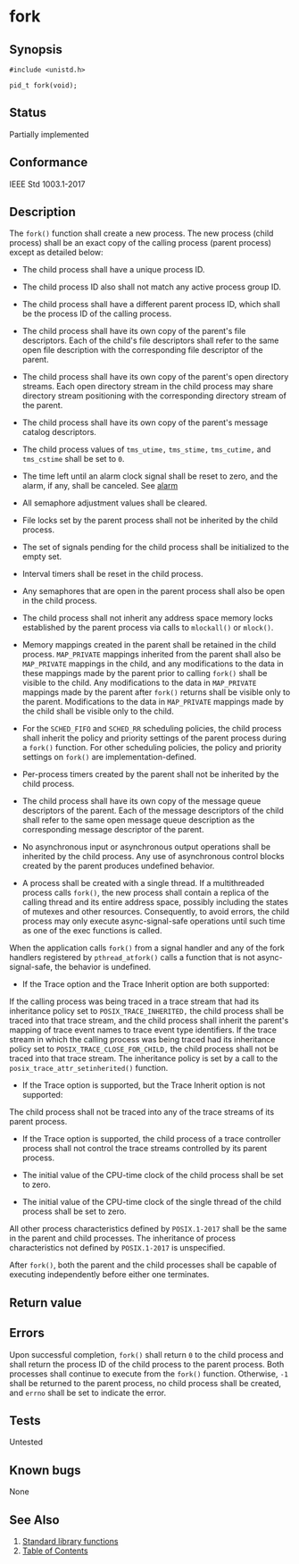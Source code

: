# fork

## Synopsis

`#include <unistd.h>`

`pid_t fork(void);`

## Status

Partially implemented

## Conformance

IEEE Std 1003.1-2017

## Description

The `fork()` function shall create a new process. The new process (child process) shall be an exact copy of the calling
process (parent process) except as detailed below:

* The child process shall have a unique process ID.

* The child process ID also shall not match any active process group ID.

* The child process shall have a different parent process ID, which shall be the process ID of the calling process.

* The child process shall have its own copy of the parent's file descriptors. Each of the child's file descriptors shall
refer to the same open file description with the corresponding file descriptor of the parent.

* The child process shall have its own copy of the parent's open directory streams. Each open directory stream in the
child process may share directory stream positioning with the corresponding directory stream of the parent.

* The child process shall have its own copy of the parent's message catalog descriptors.

* The child process values of `tms_utime,` `tms_stime,` `tms_cutime,` and `tms_cstime` shall be set to `0`.

* The time left until an alarm clock signal shall be reset to zero, and the alarm, if any, shall be canceled.
See [alarm](../unistd/alarm.part-impl.md)

* All semaphore adjustment values shall be cleared.

* File locks set by the parent process shall not be inherited by the child process.

* The set of signals pending for the child process shall be initialized to the empty set.

* Interval timers shall be reset in the child process.

* Any semaphores that are open in the parent process shall also be open in the child process.

* The child process shall not inherit any address space memory locks established by the parent process via calls to
`mlockall()` or `mlock()`.

* Memory mappings created in the parent shall be retained in the child process. `MAP_PRIVATE` mappings inherited from
the parent shall also be `MAP_PRIVATE` mappings in the child, and any modifications to the data in these mappings made
by the parent prior to calling `fork()` shall be visible to the child. Any modifications to the data in `MAP_PRIVATE`
mappings made by the parent after `fork()` returns shall be visible only to the parent. Modifications to the data in
`MAP_PRIVATE` mappings made by the child shall be visible only to the child.

* For the `SCHED_FIFO` and `SCHED_RR` scheduling policies, the child process shall inherit the policy and priority
settings of the parent process during a `fork()` function. For other scheduling policies, the policy and priority
settings on `fork()` are implementation-defined.

* Per-process timers created by the parent shall not be inherited by the child process.

* The child process shall have its own copy of the message queue descriptors of the parent. Each of the message
descriptors of the child shall refer to the same open message queue description as the corresponding message descriptor
of the parent.

* No asynchronous input or asynchronous output operations shall be inherited by the child process. Any use of
asynchronous control blocks created by the parent produces undefined behavior.

* A process shall be created with a single thread. If a multithreaded process calls `fork()`, the new process shall
contain a replica of the calling thread and its entire address space, possibly including the states of mutexes and other
resources. Consequently, to avoid errors, the child process may only execute async-signal-safe operations until such
time as one of the exec functions is called.

 When the application calls `fork()` from a signal handler and any of the fork handlers registered by
 ``pthread_atfork()`` calls a function that is not async-signal-safe, the behavior is undefined.

* If the Trace option and the Trace Inherit option are both supported:

 If the calling process was being traced in a trace stream that had its inheritance policy set to
 `POSIX_TRACE_INHERITED,` the child process shall be traced into that trace stream, and the child process shall inherit
 the parent's mapping of trace event names to trace event type identifiers. If the trace stream in which the calling
 process was being traced had its inheritance policy set to `POSIX_TRACE_CLOSE_FOR_CHILD,` the child process shall not
 be traced into that trace stream. The inheritance policy is set by a call to the ``posix_trace_attr_setinherited()``
 function.

* If the Trace option is supported, but the Trace Inherit option is not supported:

 The child process shall not be traced into any of the trace streams of its parent process.

* If the Trace option is supported, the child process of a trace controller process shall not control the trace streams
controlled by its parent process.

* The initial value of the CPU-time clock of the child process shall be set to zero.

* The initial value of the CPU-time clock of the single thread of the child process shall be set to zero.

All other process characteristics defined by `POSIX.1-2017` shall be the same in the parent and child processes.
The inheritance of process characteristics not defined by `POSIX.1-2017` is unspecified.

After `fork()`, both the parent and the child processes shall be capable of executing independently before either one
terminates.

## Return value

## Errors

Upon successful completion, `fork()` shall return `0` to the child process and shall return the process ID of the child
process to the parent process. Both processes shall continue to execute from the `fork()` function. Otherwise, `-1`
shall be returned to the parent process, no child process shall be created, and `errno` shall be set to indicate the
error.

## Tests

Untested

## Known bugs

None

## See Also

1. [Standard library functions](../index.md)
2. [Table of Contents](../../../index.md)
